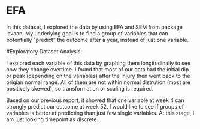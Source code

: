 # EFA

In this dataset, I explored the data by using EFA and SEM from package lavaan. My underlying goal is to find a group of variables that can potentially "predict" the outcome after a year, instead of just one variable. 

#Exploratory Dataset Analysis: 

I explored each variable of this data by graphing them longitudinally to see how they change overtime. I found that most of our data had the initial dip or peak (depending on the variables) after the injury then went back to the origian normal range. All of them are not within normal distrution (most are positively skewed), so transformation or scaling is required. 

Based on our previous report, it showed that one variable at week 4 can strongly predict our outcome at week 52. I would like to see if groups of variables is better at predicting than just few single variables. At this stage, I am just looking timepoint as discrete. 